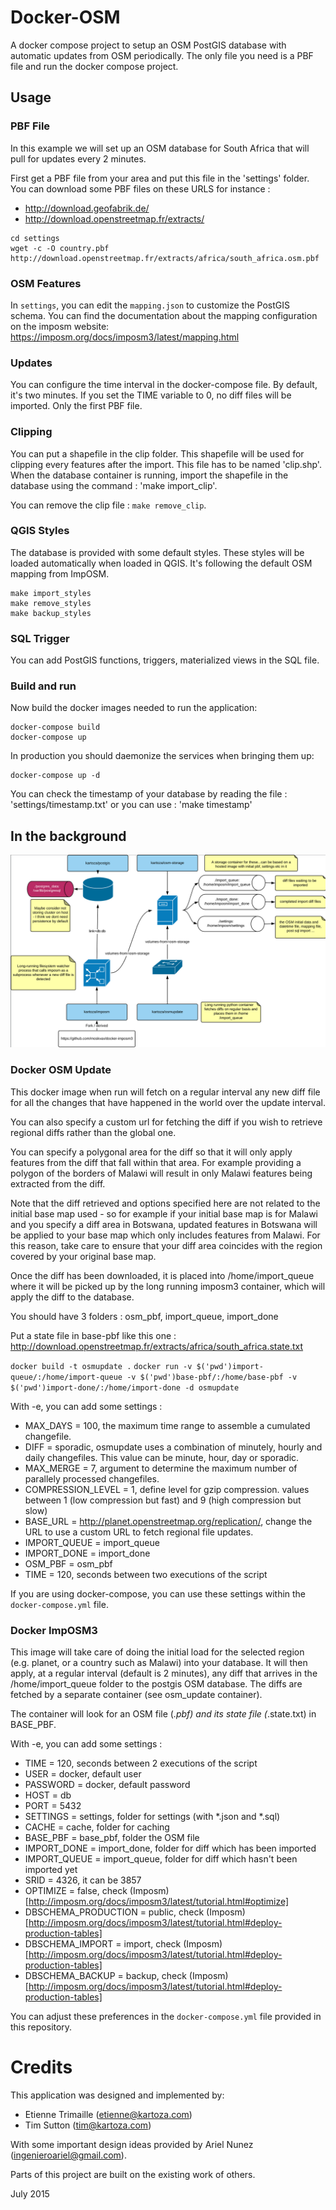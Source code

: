 # Docker-OSM

A docker compose project to setup an OSM PostGIS database with automatic updates from OSM periodically.
The only file you need is a PBF file and run the docker compose project.

## Usage

### PBF File
In this example we will set up an OSM database for South Africa that 
will pull for updates every 2 minutes.

First get a PBF file from your area and put this file in the 'settings' folder.
You can download some PBF files on these URLS for instance :
* http://download.geofabrik.de/
* http://download.openstreetmap.fr/extracts/

```
cd settings
wget -c -O country.pbf http://download.openstreetmap.fr/extracts/africa/south_africa.osm.pbf
```

### OSM Features

In `settings`, you can edit the `mapping.json` to customize the PostGIS schema.
You can find the documentation about the mapping configuration on the imposm website: https://imposm.org/docs/imposm3/latest/mapping.html

### Updates

You can configure the time interval in the docker-compose file. By default, it's two minutes.
If you set the TIME variable to 0, no diff files will be imported. Only the first PBF file.

### Clipping

You can put a shapefile in the clip folder. This shapefile will be 
used for clipping every features after the import.
This file has to be named 'clip.shp'. When the database container is 
running, import the shapefile in the database using the command : 
'make import_clip'.

You can remove the clip file : `make remove_clip`.

### QGIS Styles

The database is provided with some default styles. These styles will be loaded automatically when loaded in QGIS.
It's following the default OSM mapping from ImpOSM.

```
make import_styles
make remove_styles
make backup_styles
```

### SQL Trigger

You can add PostGIS functions, triggers, materialized views in the SQL file.

### Build and run

Now build the docker images needed to run the application:

```
docker-compose build
docker-compose up
```

In production you should daemonize the services when bringing them up:

```
docker-compose up -d
```

You can check the timestamp of your database by reading the file :
'settings/timestamp.txt'
or you can use : 
'make timestamp'

## In the background

![architecture](https://raw.githubusercontent.com/kartoza/docker-osm/develop/docs/docker-compose.png)

### Docker OSM Update

This docker image when run will fetch on a regular interval any new diff file
for all the changes that have happened in the world over the update interval.

You can also specify a custom url for fetching the diff if you wish to retrieve
regional diffs rather than the global one.

You can specify a polygonal area for the diff so that it will only apply features
from the diff that fall within that area. For example providing a polygon of the
borders of Malawi will result in only Malawi features being extracted from the diff.

Note that the diff retrieved and options specified here are not related to the
initial base map used - so for example if your initial base map is for Malawi and
you specify a diff area in Botswana, updated features in Botswana will be applied
to your base map which only includes features from Malawi. For this reason, take
care to ensure that your diff area coincides with the region covered by your
original base map.

Once the diff has been downloaded, it is placed into /home/import_queue where
it will be picked up by the long running imposm3 container, which will apply
the diff to the database.

You should have 3 folders : osm_pbf, import_queue, import_done

Put a state file in base-pbf like this one :
http://download.openstreetmap.fr/extracts/africa/south_africa.state.txt

``docker build -t osmupdate .``
``docker run -v $('pwd')import-queue/:/home/import-queue -v $('pwd')base-pbf/:/home/base-pbf -v $('pwd')import-done/:/home/import-done -d osmupdate``

With -e, you can add some settings :
 - MAX_DAYS = 100, the maximum time range to assemble a cumulated changefile.
 - DIFF = sporadic, osmupdate uses a combination of minutely, hourly and daily changefiles. This value can be minute, hour, day or sporadic.
 - MAX_MERGE = 7, argument to determine the maximum number of parallely processed changefiles.
 - COMPRESSION_LEVEL = 1, define level for gzip compression. values between 1 (low compression but fast) and 9 (high compression but slow)
 - BASE_URL = http://planet.openstreetmap.org/replication/, change the URL to use a custom URL to fetch regional file updates.
 - IMPORT_QUEUE = import_queue
 - IMPORT_DONE = import_done
 - OSM_PBF = osm_pbf
 - TIME = 120, seconds between two executions of the script

If you are using docker-compose, you can use these settings within the 
```docker-compose.yml``` file.

### Docker ImpOSM3

This image will take care of doing the initial load for the selected region
(e.g. planet, or a country such as Malawi) into your database. It will then
apply, at a regular interval (default is 2 minutes), any diff that arrives
in the /home/import_queue folder to the postgis OSM database. The diffs
are fetched by a separate container (see osm_update container).

The container will look for an OSM file (*.pbf) and its state file
(*.state.txt) in BASE_PBF.

With -e, you can add some settings :
 - TIME = 120, seconds between 2 executions of the script
 - USER = docker, default user
 - PASSWORD = docker, default password
 - HOST = db
 - PORT = 5432
 - SETTINGS = settings, folder for settings (with *.json and *.sql)
 - CACHE = cache, folder for caching
 - BASE_PBF = base_pbf, folder the OSM file
 - IMPORT_DONE = import_done, folder for diff which has been imported
 - IMPORT_QUEUE = import_queue, folder for diff which hasn't been imported yet
 - SRID = 4326, it can be 3857
 - OPTIMIZE = false, check (Imposm)[http://imposm.org/docs/imposm3/latest/tutorial.html#optimize]
 - DBSCHEMA_PRODUCTION = public, check (Imposm)[http://imposm.org/docs/imposm3/latest/tutorial.html#deploy-production-tables]
 - DBSCHEMA_IMPORT = import, check (Imposm)[http://imposm.org/docs/imposm3/latest/tutorial.html#deploy-production-tables]
 - DBSCHEMA_BACKUP = backup, check (Imposm)[http://imposm.org/docs/imposm3/latest/tutorial.html#deploy-production-tables]

You can adjust these preferences in the ```docker-compose.yml``` file provided
in this repository.


# Credits

This application was designed and implemented by:

* Etienne Trimaille (etienne@kartoza.com)
* Tim Sutton (tim@kartoza.com)

With some important design ideas provided by Ariel Nunez (ingenieroariel@gmail.com).

Parts of this project are built on the existing work of others.

July 2015
